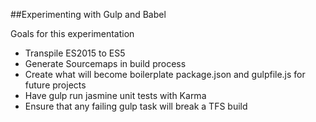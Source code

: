 ##Experimenting with Gulp and Babel

Goals for this experimentation
  - Transpile ES2015 to ES5
  - Generate Sourcemaps in build process
  - Create what will become boilerplate package.json and gulpfile.js for future projects
  - Have gulp run jasmine unit tests with Karma
  - Ensure that any failing gulp task will break a TFS build
